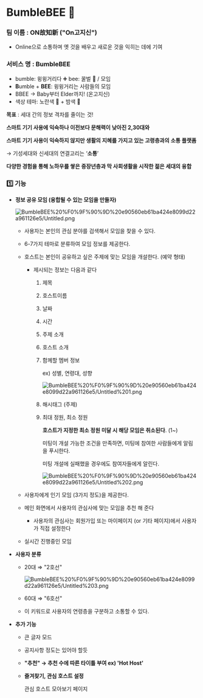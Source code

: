 # BumbleBEE 🐝

### 팀 이름 : **ON故知新** ("On고지신")

- Online으로 소통하며 옛 것을 배우고 새로운 것을 익히는 데에 기여

### 서비스 명 : BumbleBEE

- bumble: 윙윙거리다 ➕ bee: 꿀벌 🐝  / 모임
- **B**umble + **BEE**: 윙윙거리는 사람들의 모임
- BBEE → Baby부터 Elder까지! (온고지신)
- 색상 테마: 노란색 💛  + 밤색  🖤

**목표** : 세대 간의 정보 격차를 줄이는 것! 

**스마트 기기 사용에 익숙하나 이전보다 문해력이 낮아진 2,30대와** 

**스마트 기기 사용이 익숙하지 않지만 생활의 지혜를 가지고 있는 고령층과의 소통 플랫폼**

→ 기성세대와 신세대의 연결고리는 ‘**소통**’

**다양한 경험을 통해 노하우를 쌓은 중장년층과 막 사회생활을 시작한 젊은 세대의 융합**

### 1️⃣ 기능

- **정보 공유 모임 (융합될 수 있는 모임을 만들자)**

    ![BumbleBEE%20%F0%9F%90%9D%20e90560eb61ba424e8099d22a961126e5/Untitled.png](BumbleBEE%20%F0%9F%90%9D%20e90560eb61ba424e8099d22a961126e5/Untitled.png)

    - 사용자는 본인의 관심 분야를 검색해서 모임을 찾을 수 있다.
    - 6-7가지 테마로 분류하여 모임 정보를 제공한다.

    - 호스트는 본인이 공유하고 싶은 주제에 맞는 모임을 개설한다. (예약 형태)
        - 제시되는 정보는 다음과 같다
            1. 제목
            2. 호스트이름
            3. 날짜
            4. 시간
            5. 주제 소개
            6. 호스트 소개
            7. 함께할 멤버 정보 

                ex) 성별, 연령대, 성향

                ![BumbleBEE%20%F0%9F%90%9D%20e90560eb61ba424e8099d22a961126e5/Untitled%201.png](BumbleBEE%20%F0%9F%90%9D%20e90560eb61ba424e8099d22a961126e5/Untitled%201.png)

            8. 해시태그 (주제)
            9. 최대 정원, 최소 정원

                **호스트가 지정한 최소 정원 미달 시 해당 모임은 취소된다**. (1~)

                미팅이 개설 가능한 조건을 만족하면, 미팅에 참여한 사람들에게 알림을 푸시한다.

                미팅 개설에 실패했을 경우에도 참여자들에게 알린다.

                ![BumbleBEE%20%F0%9F%90%9D%20e90560eb61ba424e8099d22a961126e5/Untitled%202.png](BumbleBEE%20%F0%9F%90%9D%20e90560eb61ba424e8099d22a961126e5/Untitled%202.png)

    - 사용자에게 인기 모임 (3가지 정도)을 제공한다.
    - 메인 화면에서 사용자의 관심사에 맞는 모임을 추천 해 준다
        - 사용자의 관심사는 회원가입 또는 마이페이지 (or 기타 페이지)에서 사용자가 직접 설정한다
    - 실시간 진행중인 모임

- **사용자 분류**
    - 20대 ⇒ "2호선"

        ![BumbleBEE%20%F0%9F%90%9D%20e90560eb61ba424e8099d22a961126e5/Untitled%203.png](BumbleBEE%20%F0%9F%90%9D%20e90560eb61ba424e8099d22a961126e5/Untitled%203.png)

    - 60대 ⇒ "6호선"
    - 이 키워드로 사용자의 연령층을 구분하고 소통할 수 있다.

- **추가 기능**
    - 큰 글자 모드
    - 공지사항 정도는 있어야 할듯
    - **"추천" → 추천 수에 따른 타이틀 부여 ex) 'Hot Host'**
    - **즐겨찾기, 관심 호스트 설정**

        관심 호스트 모아보기 페이지